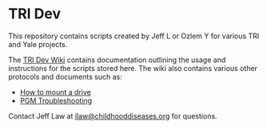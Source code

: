 TRI Dev
===========
This repository contains scripts created by Jeff L or Ozlem Y for various TRI and Yale projects.

The [TRI Dev Wiki](https://github.com/jlaw9/TRI_Dev/wiki) contains documentation outlining the usage and instructions for the scripts stored here.
The wiki also contains various other protocols and documents such as:
- [How to mount a drive]() 
- [PGM Troubleshooting]()

Contact Jeff Law at jlaw@childhooddiseases.org for questions.
